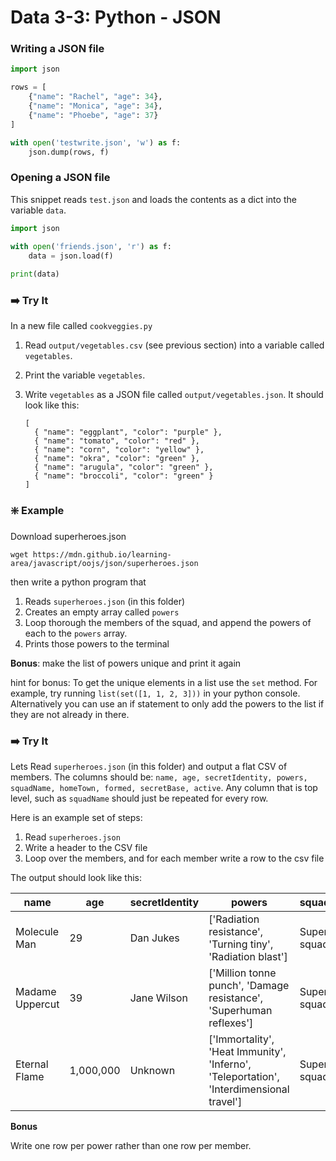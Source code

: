 # Data 3-3: Python - JSON

### Writing a JSON file

```python
import json

rows = [
    {"name": "Rachel", "age": 34},
    {"name": "Monica", "age": 34},
    {"name": "Phoebe", "age": 37}
]

with open('testwrite.json', 'w') as f:
    json.dump(rows, f)
```

### Opening a JSON file

This snippet reads `test.json` and loads the contents as a dict into the variable `data`.

```python
import json

with open('friends.json', 'r') as f:
    data = json.load(f)
    
print(data)
```


### ➡️ Try It

In a new file called `cookveggies.py`

1. Read `output/vegetables.csv` (see previous section) into a variable called `vegetables`.
2. Print the variable `vegetables`.
2. Write `vegetables` as a JSON file called `output/vegetables.json`. It should look like this:

    ```
	[
	  { "name": "eggplant", "color": "purple" },
	  { "name": "tomato", "color": "red" },
	  { "name": "corn", "color": "yellow" },
	  { "name": "okra", "color": "green" },
	  { "name": "arugula", "color": "green" },
	  { "name": "broccoli", "color": "green" }
	]
    ```

### ❇️ Example

Download superheroes.json

```
wget https://mdn.github.io/learning-area/javascript/oojs/json/superheroes.json
```

then write a python program that

1. Reads `superheroes.json` (in this folder)
2. Creates an empty array called `powers`
3. Loop thorough the members of the squad, and append the powers of each to the `powers` array.
4. Prints those powers to the terminal

**Bonus**: make the list of powers unique and print it again

hint for bonus: To get the unique elements in a list use the `set` method. For example, try running `list(set([1, 1, 2, 3]))` in your python console. Alternatively you can use an if statement to only add the powers to the list if they are not already in there.

### ➡️ Try It

Lets Read `superheroes.json` (in this folder) and output a flat CSV of members. The columns should be: `name, age, secretIdentity, powers, squadName, homeTown, formed, secretBase, active`. Any column that is top level, such as `squadName` should just be repeated for every row.

Here is an example set of steps:

1. Read `superheroes.json`
2. Write a header to the CSV file
3. Loop over the members, and for each member write a row to the csv file

The output should look like this:

| name            |       age | secretIdentity | powers                                                                                  | squadName        | homeTown   | formed | secretBase  | active |
| --------------- | --------- | -------------- | --------------------------------------------------------------------------------------- | ---------------- | ---------- | ------ | ----------- | ------ |
| Molecule Man    |        29 | Dan Jukes      | ['Radiation resistance', 'Turning tiny', 'Radiation blast']                             | Super hero squad | Metro City |  2,016 | Super tower |   True |
| Madame Uppercut |        39 | Jane Wilson    | ['Million tonne punch', 'Damage resistance', 'Superhuman reflexes']                     | Super hero squad | Metro City |  2,016 | Super tower |   True |
| Eternal Flame   | 1,000,000 | Unknown        | ['Immortality', 'Heat Immunity', 'Inferno', 'Teleportation', 'Interdimensional travel'] | Super hero squad | Metro City |  2,016 | Super tower |   True |



<!--

import csv
import sys
import json
import requests

data = requests.get('https://mdn.github.io/learning-area/javascript/oojs/json/superheroes.json').json()

writer = csv.writer(sys.stdout)

writer.writerow([
    'name', 'age', 'secretIdentity',
    'powers', 'squadName', 'homeTown',
    'formed', 'secretBase', 'active'])

for row in data['members']:
    writer.writerow([
        row['name'], row['age'], row['secretIdentity'],
        str(row['powers']),
        data['squadName'],
        data['homeTown'],
        data['formed'],
        data['secretBase'],
        data['active']
    ])

-->

**Bonus** 

Write one row per power rather than one row per member.
